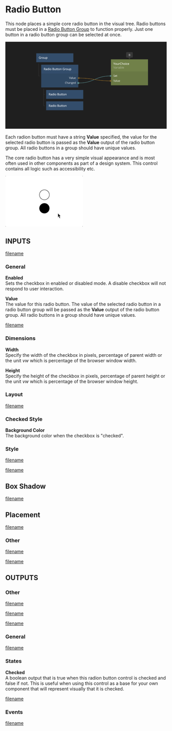# Radio Button

This node places a simple core radio button in the visual tree. Radio buttons must be placed in a [Radio Button Group](/nodes/visual/controls/radiobuttongroup.md) to function properly. Just one button in a radio button group can be selected at once.

<div class="ndl-images">
    <img src="/nodes/visual/controls/radiobutton.png" class="ndl-image large"></img>  
</div>

Each radion button must have a string **Value** specified, the value for the selected radio button is passed as the **Value** output of the radio button group. All radio buttons in a group should have unique values.

The core radio button has a very simple visual appearance and is most often used in other components as part of a design system. This control contains all logic such as accessibility etc.

<div class="ndl-images">
    <img src="/nodes/visual/controls/radiobutton.gif" class="ndl-image small"></img>  
</div>

## INPUTS

[filename](../margin-only.md ':include')

### General

**Enabled**  
Sets the checkbox in enabled or disabled mode. A disable checkbox will not respond to user interaction.

**Value**  
The value for this radio button. The value of the selected radio button in a radio button group will be passed as the **Value** output of the radio button group. All radio buttons in a group should have unique values.

[filename](../alignment.md ':include')

### Dimensions

**Width**  
Specify the width of the checkbox in pixels, percentage of parent width or the unit _vw_ which is percentage of the browser window width.

**Height**  
Specify the height of the checkbox in pixels, percentage of parent height or the unit _vw_ which is percentage of the browser window height.

### Layout

[filename](../position.md ':include')

### Checked Style

**Background Color**  
The background color when the checkbox is "checked".

### Style

[filename](../visibility-styles.md ':include')

[filename](../bg-and-border-styles.md ':include')

## Box Shadow

[filename](../box-shadow-styles.md ':include')

## Placement  

[filename](../placement-styles.md ':include')


### Other

[filename](../pointer-events-and-mounted.md ':include')


[filename](../../advanced-style.md ':include')


## OUTPUTS

### Other  
[filename](../child-index-and-this-outputs.md ':include')

[filename](../bounding-box-outputs.md ':include')

[filename](../mounted-outputs.md ':include')

### General  
[filename](./control-id-output.md ':include')

### States   

**Checked**  
A boolean output that is true when this radion button control is checked and false if not. This is useful when using this control as a base for your own component that will represent visually that it is checked.

[filename](./control-states-outputs.md ':include')

### Events

[filename](./control-events-outputs.md ':include')


